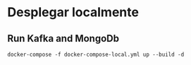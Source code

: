 # Desplegar localmente

## Run Kafka and MongoDb

```
docker-compose -f docker-compose-local.yml up --build -d
```